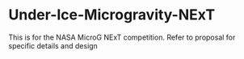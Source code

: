 # Under-Ice-Microgravity-NExT

This is for the NASA MicroG NExT competition. Refer to proposal for specific details and design

